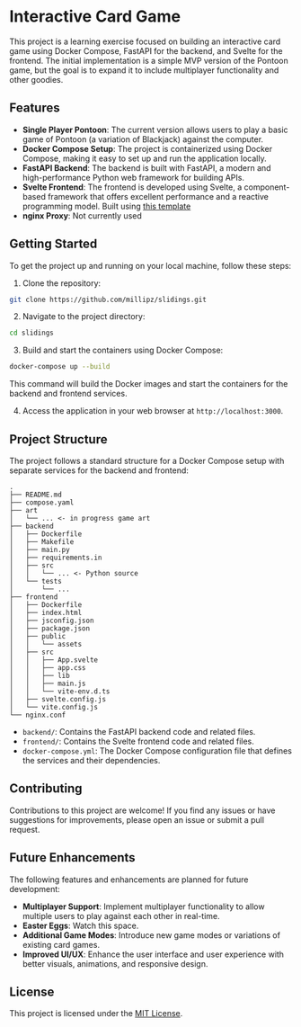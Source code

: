 # Interactive Card Game

This project is a learning exercise focused on building an interactive card game using Docker Compose, FastAPI for the backend, and Svelte for the frontend. The initial implementation is a simple MVP version of the Pontoon game, but the goal is to expand it to include multiplayer functionality and other goodies.

## Features

- **Single Player Pontoon**: The current version allows users to play a basic game of Pontoon (a variation of Blackjack) against the computer.
- **Docker Compose Setup**: The project is containerized using Docker Compose, making it easy to set up and run the application locally.
- **FastAPI Backend**: The backend is built with FastAPI, a modern and high-performance Python web framework for building APIs.
- **Svelte Frontend**: The frontend is developed using Svelte, a component-based framework that offers excellent performance and a reactive programming model. Built using [this template](https://github.com/MJ12358/svelte-template-carbon/tree/main)
- **nginx Proxy**: Not currently used

## Getting Started

To get the project up and running on your local machine, follow these steps:

1. Clone the repository:

```bash
git clone https://github.com/millipz/slidings.git
```

2. Navigate to the project directory:

```bash
cd slidings
```

3. Build and start the containers using Docker Compose:

```bash
docker-compose up --build
```

This command will build the Docker images and start the containers for the backend and frontend services.

4. Access the application in your web browser at `http://localhost:3000`.

## Project Structure

The project follows a standard structure for a Docker Compose setup with separate services for the backend and frontend:

```
.
├── README.md
├── compose.yaml
├── art
│   └── ... <- in progress game art
├── backend
│   ├── Dockerfile
│   ├── Makefile
│   ├── main.py
│   ├── requirements.in
│   ├── src
│   │   └── ... <- Python source
│   └── tests
│       └── ...
├── frontend
│   ├── Dockerfile
│   ├── index.html
│   ├── jsconfig.json
│   ├── package.json
│   ├── public
│   │   └── assets
│   ├── src
│   │   ├── App.svelte
│   │   ├── app.css
│   │   ├── lib
│   │   ├── main.js
│   │   └── vite-env.d.ts
│   ├── svelte.config.js
│   └── vite.config.js
└── nginx.conf
```

- `backend/`: Contains the FastAPI backend code and related files.
- `frontend/`: Contains the Svelte frontend code and related files.
- `docker-compose.yml`: The Docker Compose configuration file that defines the services and their dependencies.

## Contributing

Contributions to this project are welcome! If you find any issues or have suggestions for improvements, please open an issue or submit a pull request.

## Future Enhancements

The following features and enhancements are planned for future development:

- **Multiplayer Support**: Implement multiplayer functionality to allow multiple users to play against each other in real-time.
- **Easter Eggs**: Watch this space.
- **Additional Game Modes**: Introduce new game modes or variations of existing card games.
- **Improved UI/UX**: Enhance the user interface and user experience with better visuals, animations, and responsive design.

## License

This project is licensed under the [MIT License](LICENSE).